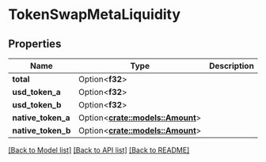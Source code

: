 # TokenSwapMetaLiquidity

## Properties

Name | Type | Description | Notes
------------ | ------------- | ------------- | -------------
**total** | Option<**f32**> |  | [optional]
**usd_token_a** | Option<**f32**> |  | [optional]
**usd_token_b** | Option<**f32**> |  | [optional]
**native_token_a** | Option<[**crate::models::Amount**](Amount.md)> |  | [optional]
**native_token_b** | Option<[**crate::models::Amount**](Amount.md)> |  | [optional]

[[Back to Model list]](../solanabeach_api.wiki/Home.md#documentation-for-models) [[Back to API list]](../solanabeach_api.wiki/Home.md#documentation-for-api-endpoints) [[Back to README]](../solanabeach_api.wiki/Home.md)


